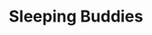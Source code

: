 ---
title: "Sleeping Buddies"
draft: false
slug: "sleeping-buddies"
weight: "12"
mainpage: true
related: true

block_project: {
	description: "(description coming soon)",
	# fontcolor: "#fff",
	work: [ 
		{class: "gallery-col-12", src: "illustration_sleeping-buddies-01.jpg"},
		{text: true, class: "gallery-col-12", content: "Behind the scenes:"},
		{class: "gallery-col-3 px-md-2", src: "illustration_sleeping-buddies-03.png"},
		{class: "gallery-col-3 px-md-2", src: "illustration_sleeping-buddies-04.png"},
		{class: "gallery-col-3 px-md-2", src: "illustration_sleeping-buddies-05.png"},
		{class: "gallery-col-3 px-md-2", src: "illustration_sleeping-buddies-06.png"},
	]
}

---